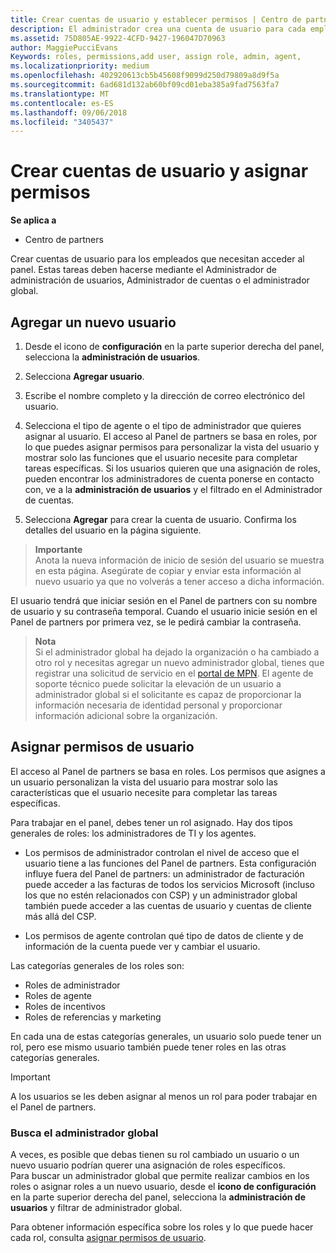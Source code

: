 ```yaml
---
title: Crear cuentas de usuario y establecer permisos | Centro de partners
description: El administrador crea una cuenta de usuario para cada empleado del partner que necesite acceder al Centro de partners.
ms.assetid: 75D805AE-9922-4CFD-9427-196047D70963
author: MaggiePucciEvans
Keywords: roles, permissions,add user, assign role, admin, agent,
ms.localizationpriority: medium
ms.openlocfilehash: 402920613cb5b45608f9099d250d79809a8d9f5a
ms.sourcegitcommit: 6ad681d132ab60bf09cd01eba385a9fad7563fa7
ms.translationtype: MT
ms.contentlocale: es-ES
ms.lasthandoff: 09/06/2018
ms.locfileid: "3405437"
---
```

# <a name="create-user-accounts-and-assign-permissions"></a>Crear cuentas de usuario y asignar permisos

**Se aplica a**

-  Centro de partners

Crear cuentas de usuario para los empleados que necesitan acceder al panel. Estas tareas deben hacerse mediante el Administrador de administración de usuarios, Administrador de cuentas o el administrador global. 


## <a name="add-a-new-user"></a>Agregar un nuevo usuario

1. Desde el icono de **configuración** en la parte superior derecha del panel, selecciona la **administración de usuarios**.

2.  Selecciona **Agregar usuario**.

3.  Escribe el nombre completo y la dirección de correo electrónico del usuario.

4.  Selecciona el tipo de agente o el tipo de administrador que quieres asignar al usuario. El acceso al Panel de partners se basa en roles, por lo que puedes asignar permisos para personalizar la vista del usuario y mostrar solo las funciones que el usuario necesite para completar tareas específicas.  Si los usuarios quieren que una asignación de roles, pueden encontrar los administradores de cuenta ponerse en contacto con, ve a la **administración de usuarios** y el filtrado en el Administrador de cuentas.

5.  Selecciona **Agregar** para crear la cuenta de usuario. Confirma los detalles del usuario en la página siguiente.

>**Importante**<br>
Anota la nueva información de inicio de sesión del usuario se muestra en esta página. Asegúrate de copiar y enviar esta información al nuevo usuario ya que no volverás a tener acceso a dicha información. 

El usuario tendrá que iniciar sesión en el Panel de partners con su nombre de usuario y su contraseña temporal. Cuando el usuario inicie sesión en el Panel de partners por primera vez, se le pedirá cambiar la contraseña. 

>**Nota**<br> Si el administrador global ha dejado la organización o ha cambiado a otro rol y necesitas agregar un nuevo administrador global, tienes que registrar una solicitud de servicio en el [portal de MPN](https://partner.microsoft.com/support). El agente de soporte técnico puede solicitar la elevación de un usuario a administrador global si el solicitante es capaz de proporcionar la información necesaria de identidad personal y proporcionar información adicional sobre la organización.

## <a name="assign-user-permissions"></a>Asignar permisos de usuario

El acceso al Panel de partners se basa en roles. Los permisos que asignes a un usuario personalizan la vista del usuario para mostrar solo las características que el usuario necesite para completar las tareas específicas. 

Para trabajar en el panel, debes tener un rol asignado.  Hay dos tipos generales de roles: los administradores de TI y los agentes.

- Los permisos de administrador controlan el nivel de acceso que el usuario tiene a las funciones del Panel de partners. Esta configuración influye fuera del Panel de partners: un administrador de facturación puede acceder a las facturas de todos los servicios Microsoft (incluso los que no estén relacionados con CSP) y un administrador global también puede acceder a las cuentas de usuario y cuentas de cliente más allá del CSP.

- Los permisos de agente controlan qué tipo de datos de cliente y de información de la cuenta puede ver y cambiar el usuario.
    
Las categorías generales de los roles son: 
- Roles de administrador
- Roles de agente
- Roles de incentivos
- Roles de referencias y marketing


En cada una de estas categorías generales, un usuario solo puede tener un rol, pero ese mismo usuario también puede tener roles en las otras categorías generales. 

>[!Important]
>A los usuarios se les deben asignar al menos un rol para poder trabajar en el Panel de partners.


### <a name="find-your-global-admin"></a>Busca el administrador global

A veces, es posible que debas tienen su rol cambiado un usuario o un nuevo usuario podrían querer una asignación de roles específicos.  
Para buscar un administrador global que permite realizar cambios en los roles o asignar roles a un nuevo usuario, desde el **icono de configuración** en la parte superior derecha del panel, selecciona la **administración de usuarios** y filtrar de administrador global. 

Para obtener información específica sobre los roles y lo que puede hacer cada rol, consulta [asignar permisos de usuario](permissions-overview.md).





